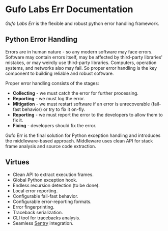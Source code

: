 # Gufo Labs Err Documentation

*Gufo Labs Err* is the flexible and robust python error handling framework.

## Python Error Handling

Errors are in human nature - so any modern software may face errors. 
Software may contain errors itself, may be affected 
by third-party libraries' mistakes, or may weirdly use 
third-party libraries. Computers, operation systems, and networks also may fail. 
So proper error handling is the key component to building reliable and robust software.

Proper error handling consists of the stages:

* **Collecting** - we must catch the error for further processing.
* **Reporting** - we must log the error.
* **Mitigation** - we must restart software if an error is unrecoverable  (fail-fast behavior) or try to fix it on-fly.
* **Reporting** - we must report the error to the developers to allow them to fix it.
* **Fixing** - developers should fix the error.

Gufo Err is the final solution for Python exception handling and introduces the middleware-based approach. Middleware uses clean API for stack frame analysis and source code extraction.

## Virtues

* Clean API to extract execution frames.
* Global Python exception hook.
* Endless recursion detection  (to be done).
* Local error reporting.
* Configurable fail-fast behavior.
* Configurable error-reporting formats.
* Error fingerprinting.
* Traceback serialization.
* CLI tool for tracebacks analysis.
* Seamless [Sentry][Sentry] integration.

[Sentry]: https://sentry.io/